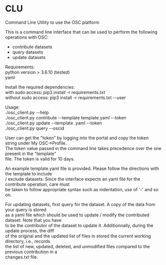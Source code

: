 # CLU
Command Line Utility to use the OSC platform

This is a command line interface that can be used to perform the following operations with OSC:  
- contribute datasets
- query datasets
- update datasets

Requirements:  
python version > 3.6.10 (tested)  
yaml  


Install the required dependencies:  
with sudo access: pip3 install -r requirements.txt  
without sudo access: pip3 install -r requirements.txt --user  


Usage:  
./osc_client.py --help   
./osc_client.py contribute --template template.yaml --token <token>  
./osc_client.py update --template <osc-id>.yaml --token <token>  
./osc_client.py query --oscid <osc-id>  

User can get the "token" by logging into the portal and copy the token string under My OSC->Profile.  
The token value passed in the command line takes precedence over the one present in the "template"   
file. The token is valid for 10 days.

An example template.yaml file is provided. Please follow the directions with the template to include  
/ exclude datasets. Since the interface expects an yaml file for the contribute operation, care must  
be taken to follow appropriate syntax such as indentation, use of '-' and so on.

For updating datasets, first query for the dataset. A copy of the data from your query is stored   
as a yaml file which should be used to update / modify the contributed dataset. Note that you have   
to be the contributor of the dataset to update it. Additionnally, during the update process, the diff   
of the original and the updated list of files in stored the current working directory, i.e., records   
the list of new, updated, deleted, and unmodified files compared to the previous contribution in a   
changes.txt file.
